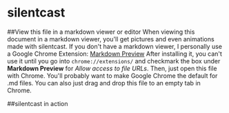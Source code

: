 silentcast
==========
##View this file in a markdown viewer or editor
When viewing this document in a markdown viewer, you'll get pictures and even animations made with silentcast. If you don't have a markdown viewer, I personally use a Google Chrome Extension:
[Markdown Preview](https://chrome.google.com/webstore/detail/markdown-preview/jmchmkecamhbiokiopfpnfgbidieafmd)
After installing it, you can't use it until you go into `chrome://extensions/` and checkmark the box under **Markdown Preview** for *Allow access to file URLs*. Then, just open this file with Chrome. You'll probably want to make Google Chrome the default for .md files. You can also just drag and drop this file to an empty tab in Chrome.

##silentcast in action


